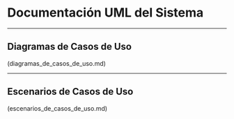 # Documentación UML del Sistema

---

## Diagramas de Casos de Uso
(diagramas_de_casos_de_uso.md)

---

## Escenarios de Casos de Uso
(escenarios_de_casos_de_uso.md)